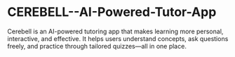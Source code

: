 # CEREBELL--AI-Powered-Tutor-App
 Cerebell is an AI-powered tutoring app that makes learning more personal, interactive, and effective. It helps users understand concepts, ask questions freely, and practice through tailored quizzes—all in one place. 
